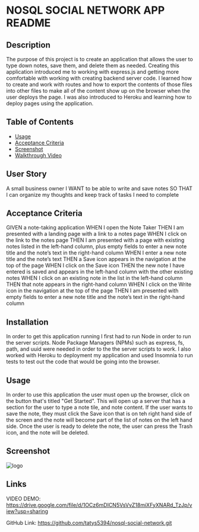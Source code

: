 # NOSQL SOCIAL NETWORK APP README

## Description

The purpose of this project is to create an application that allows the user to type down notes, save them, and delete them as needed. Creating this application introduced me to working with express.js and getting more comfortable with working with creating backend server code. I learned how to create and work with routes and how to export the contents of those files into other files to make all of the content show up on the browser when the user deploys the page. I was also introduced to Heroku and learning how to deploy pages using the application.

## Table of Contents

* [Usage](#usage)
* [Acceptance Criteria](#criteria)
* [Screenshot](#screenshot)
* [Walkthrough Video](#video)

## User Story

A small business owner
I WANT to be able to write and save notes
SO THAT I can organize my thoughts and keep track of tasks I need to complete

## Acceptance Criteria

GIVEN a note-taking application
WHEN I open the Note Taker
THEN I am presented with a landing page with a link to a notes page
WHEN I click on the link to the notes page
THEN I am presented with a page with existing notes listed in the left-hand column, plus empty fields to enter a new note title and the note’s text in the right-hand column
WHEN I enter a new note title and the note’s text
THEN a Save icon appears in the navigation at the top of the page
WHEN I click on the Save icon
THEN the new note I have entered is saved and appears in the left-hand column with the other existing notes
WHEN I click on an existing note in the list in the left-hand column
THEN that note appears in the right-hand column
WHEN I click on the Write icon in the navigation at the top of the page
THEN I am presented with empty fields to enter a new note title and the note’s text in the right-hand column

## Installation
In order to get this application running I first had to run Node in order to run the server scripts. Node Package Managers (NPMs) such as express, fs, path, and uuid were needed in order to the the server scripts to work. I also worked with Heroku to deployment my application and used Insomnia to run tests to test out the code that would be going into the browser.

## Usage

In order to use this application the user must open up the browser, click on the button that's titled "Get Started". This will open up a server that has a section for the user to type a note tile, and note content. If the user wants to save the note, they must click the Save icon that is on teh right hand side of the screen and the note will become part of the list of notes on the left hand side. Once the user is ready to delete the note, the user can press the Trash icon, and the note will be deleted.

## Screenshot
![logo](./pictures/svg-logo.png)

## Links

VIDEO DEMO: https://drive.google.com/file/d/1OCz6mDICN5VsVvZ18miXFyXNARd_TzJp/view?usp=sharing

GitHub Link: https://github.com/tatys5394/nosql-social-network.git
